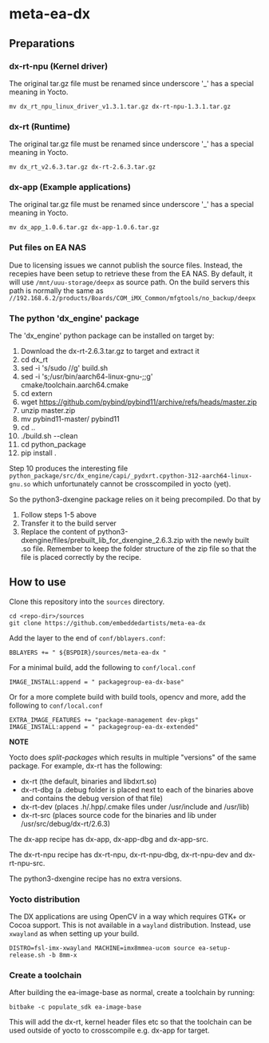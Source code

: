 # meta-ea-dx

## Preparations

### dx-rt-npu (Kernel driver)

The original tar.gz file must be renamed since underscore '_'
has a special meaning in Yocto.

```
mv dx_rt_npu_linux_driver_v1.3.1.tar.gz dx-rt-npu-1.3.1.tar.gz
```

### dx-rt (Runtime)

The original tar.gz file must be renamed since underscore '_'
has a special meaning in Yocto.

```
mv dx_rt_v2.6.3.tar.gz dx-rt-2.6.3.tar.gz
```

### dx-app (Example applications)

The original tar.gz file must be renamed since underscore '_'
has a special meaning in Yocto.

```
mv dx_app_1.0.6.tar.gz dx-app-1.0.6.tar.gz
```

### Put files on EA NAS

Due to licensing issues we cannot publish the source files. Instead,
the recepies have been setup to retrieve these from the EA NAS.
By default, it will use ```/mnt/uuu-storage/deepx``` as source path.
On the build servers this path is normally the same as 
```//192.168.6.2/products/Boards/COM_iMX_Common/mfgtools/no_backup/deepx```


### The python 'dx_engine' package

The 'dx_engine' python package can be installed on target by:

1. Download the dx-rt-2.6.3.tar.gz to target and extract it
2. cd dx_rt
3. sed -i 's/sudo //g' build.sh
4. sed -i 's;/usr/bin/aarch64-linux-gnu-;;g' cmake/toolchain.aarch64.cmake
5. cd extern
6. wget https://github.com/pybind/pybind11/archive/refs/heads/master.zip
7. unzip master.zip
8. mv pybind11-master/ pybind11
9. cd ..
10. ./build.sh --clean
11. cd python_package
12. pip install .

Step 10 produces the interesting file ``python_package/src/dx_engine/capi/_pydxrt.cpython-312-aarch64-linux-gnu.so``
which unfortunately cannot be crosscompiled in yocto (yet).

So the python3-dxengine package relies on it being precompiled. Do that by
1. Follow steps 1-5 above
2. Transfer it to the build server
3. Replace the content of python3-dxengine/files/prebuilt_lib_for_dxengine_2.6.3.zip with
   the newly built .so file. Remember to keep the folder structure of the zip file so that
   the file is placed correctly by the recipe.


## How to use

Clone this repository into the `sources` directory.

```
cd <repo-dir>/sources
git clone https://github.com/embeddedartists/meta-ea-dx
```

Add the layer to the end of `conf/bblayers.conf`:

`BBLAYERS += " ${BSPDIR}/sources/meta-ea-dx "`

For a minimal build, add the following to `conf/local.conf`

```
IMAGE_INSTALL:append = " packagegroup-ea-dx-base"
```

Or for a more complete build with build tools, opencv and more, add the following to `conf/local.conf`

```
EXTRA_IMAGE_FEATURES += "package-management dev-pkgs"
IMAGE_INSTALL:append = " packagegroup-ea-dx-extended"
```

**NOTE**

Yocto does *split-packages* which results in multiple "versions" of the same package.
For example, dx-rt has the following:

* dx-rt (the default, binaries and libdxrt.so)
* dx-rt-dbg (a .debug folder is placed next to each of the binaries above and contains the debug version of that file)
* dx-rt-dev (places .h/.hpp/.cmake files under /usr/include and /usr/lib)
* dx-rt-src (places source code for the binaries and lib under /usr/src/debug/dx-rt/2.6.3)

The dx-app recipe has dx-app, dx-app-dbg and dx-app-src.

The dx-rt-npu recipe has dx-rt-npu, dx-rt-npu-dbg, dx-rt-npu-dev and dx-rt-npu-src.

The python3-dxengine recipe has no extra versions.


### Yocto distribution

The DX applications are using OpenCV in a way which requires GTK+ or 
Cocoa support. This is not available in a `wayland` distribution.
Instead, use `xwayland` as when setting up your build.

```
DISTRO=fsl-imx-xwayland MACHINE=imx8mmea-ucom source ea-setup-release.sh -b 8mm-x
```


### Create a toolchain

After building the ea-image-base as normal, create a toolchain by running:

```
bitbake -c populate_sdk ea-image-base
```

This will add the dx-rt, kernel header files etc so that the toolchain can
be used outside of yocto to crosscompile e.g. dx-app for target.

